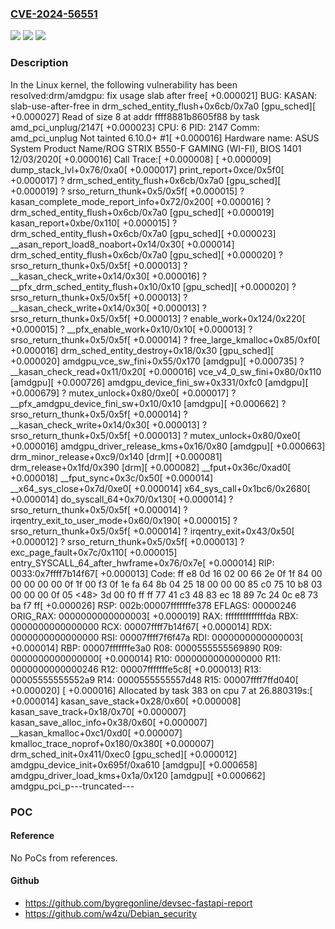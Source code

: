 ### [CVE-2024-56551](https://cve.mitre.org/cgi-bin/cvename.cgi?name=CVE-2024-56551)
![](https://img.shields.io/static/v1?label=Product&message=Linux&color=blue)
![](https://img.shields.io/static/v1?label=Version&message=1da177e4c3f41524e886b7f1b8a0c1fc7321cac2%3C%2005b1b33936b71e5f189a813a517f72e8a27fcb2f%20&color=brighgreen)
![](https://img.shields.io/static/v1?label=Vulnerability&message=n%2Fa&color=brighgreen)

### Description

In the Linux kernel, the following vulnerability has been resolved:drm/amdgpu: fix usage slab after free[  +0.000021] BUG: KASAN: slab-use-after-free in drm_sched_entity_flush+0x6cb/0x7a0 [gpu_sched][  +0.000027] Read of size 8 at addr ffff8881b8605f88 by task amd_pci_unplug/2147[  +0.000023] CPU: 6 PID: 2147 Comm: amd_pci_unplug Not tainted 6.10.0+ #1[  +0.000016] Hardware name: ASUS System Product Name/ROG STRIX B550-F GAMING (WI-FI), BIOS 1401 12/03/2020[  +0.000016] Call Trace:[  +0.000008]  <TASK>[  +0.000009]  dump_stack_lvl+0x76/0xa0[  +0.000017]  print_report+0xce/0x5f0[  +0.000017]  ? drm_sched_entity_flush+0x6cb/0x7a0 [gpu_sched][  +0.000019]  ? srso_return_thunk+0x5/0x5f[  +0.000015]  ? kasan_complete_mode_report_info+0x72/0x200[  +0.000016]  ? drm_sched_entity_flush+0x6cb/0x7a0 [gpu_sched][  +0.000019]  kasan_report+0xbe/0x110[  +0.000015]  ? drm_sched_entity_flush+0x6cb/0x7a0 [gpu_sched][  +0.000023]  __asan_report_load8_noabort+0x14/0x30[  +0.000014]  drm_sched_entity_flush+0x6cb/0x7a0 [gpu_sched][  +0.000020]  ? srso_return_thunk+0x5/0x5f[  +0.000013]  ? __kasan_check_write+0x14/0x30[  +0.000016]  ? __pfx_drm_sched_entity_flush+0x10/0x10 [gpu_sched][  +0.000020]  ? srso_return_thunk+0x5/0x5f[  +0.000013]  ? __kasan_check_write+0x14/0x30[  +0.000013]  ? srso_return_thunk+0x5/0x5f[  +0.000013]  ? enable_work+0x124/0x220[  +0.000015]  ? __pfx_enable_work+0x10/0x10[  +0.000013]  ? srso_return_thunk+0x5/0x5f[  +0.000014]  ? free_large_kmalloc+0x85/0xf0[  +0.000016]  drm_sched_entity_destroy+0x18/0x30 [gpu_sched][  +0.000020]  amdgpu_vce_sw_fini+0x55/0x170 [amdgpu][  +0.000735]  ? __kasan_check_read+0x11/0x20[  +0.000016]  vce_v4_0_sw_fini+0x80/0x110 [amdgpu][  +0.000726]  amdgpu_device_fini_sw+0x331/0xfc0 [amdgpu][  +0.000679]  ? mutex_unlock+0x80/0xe0[  +0.000017]  ? __pfx_amdgpu_device_fini_sw+0x10/0x10 [amdgpu][  +0.000662]  ? srso_return_thunk+0x5/0x5f[  +0.000014]  ? __kasan_check_write+0x14/0x30[  +0.000013]  ? srso_return_thunk+0x5/0x5f[  +0.000013]  ? mutex_unlock+0x80/0xe0[  +0.000016]  amdgpu_driver_release_kms+0x16/0x80 [amdgpu][  +0.000663]  drm_minor_release+0xc9/0x140 [drm][  +0.000081]  drm_release+0x1fd/0x390 [drm][  +0.000082]  __fput+0x36c/0xad0[  +0.000018]  __fput_sync+0x3c/0x50[  +0.000014]  __x64_sys_close+0x7d/0xe0[  +0.000014]  x64_sys_call+0x1bc6/0x2680[  +0.000014]  do_syscall_64+0x70/0x130[  +0.000014]  ? srso_return_thunk+0x5/0x5f[  +0.000014]  ? irqentry_exit_to_user_mode+0x60/0x190[  +0.000015]  ? srso_return_thunk+0x5/0x5f[  +0.000014]  ? irqentry_exit+0x43/0x50[  +0.000012]  ? srso_return_thunk+0x5/0x5f[  +0.000013]  ? exc_page_fault+0x7c/0x110[  +0.000015]  entry_SYSCALL_64_after_hwframe+0x76/0x7e[  +0.000014] RIP: 0033:0x7ffff7b14f67[  +0.000013] Code: ff e8 0d 16 02 00 66 2e 0f 1f 84 00 00 00 00 00 0f 1f 00 f3 0f 1e fa 64 8b 04 25 18 00 00 00 85 c0 75 10 b8 03 00 00 00 0f 05 <48> 3d 00 f0 ff ff 77 41 c3 48 83 ec 18 89 7c 24 0c e8 73 ba f7 ff[  +0.000026] RSP: 002b:00007fffffffe378 EFLAGS: 00000246 ORIG_RAX: 0000000000000003[  +0.000019] RAX: ffffffffffffffda RBX: 0000000000000000 RCX: 00007ffff7b14f67[  +0.000014] RDX: 0000000000000000 RSI: 00007ffff7f6f47a RDI: 0000000000000003[  +0.000014] RBP: 00007fffffffe3a0 R08: 0000555555569890 R09: 0000000000000000[  +0.000014] R10: 0000000000000000 R11: 0000000000000246 R12: 00007fffffffe5c8[  +0.000013] R13: 00005555555552a9 R14: 0000555555557d48 R15: 00007ffff7ffd040[  +0.000020]  </TASK>[  +0.000016] Allocated by task 383 on cpu 7 at 26.880319s:[  +0.000014]  kasan_save_stack+0x28/0x60[  +0.000008]  kasan_save_track+0x18/0x70[  +0.000007]  kasan_save_alloc_info+0x38/0x60[  +0.000007]  __kasan_kmalloc+0xc1/0xd0[  +0.000007]  kmalloc_trace_noprof+0x180/0x380[  +0.000007]  drm_sched_init+0x411/0xec0 [gpu_sched][  +0.000012]  amdgpu_device_init+0x695f/0xa610 [amdgpu][  +0.000658]  amdgpu_driver_load_kms+0x1a/0x120 [amdgpu][  +0.000662]  amdgpu_pci_p---truncated---

### POC

#### Reference
No PoCs from references.

#### Github
- https://github.com/bygregonline/devsec-fastapi-report
- https://github.com/w4zu/Debian_security


